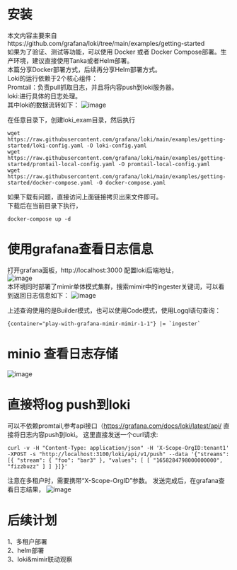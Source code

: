 # 安装

本文内容主要来自https://github.com/grafana/loki/tree/main/examples/getting-started  
如果为了验证、测试等功能，可以使用 Docker 或者 Docker Compose部署。生产环境，建议直接使用Tanka或者Helm部署。  
本篇分享Docker部署方式，后续再分享Helm部署方式。  
Loki的运行依赖于2个核心组件：  
Promtail：负责pull抓取日志，并且将内容push到loki服务器。  
loki:进行具体的日志处理。  
其中loki的数据流转如下：
![image](https://user-images.githubusercontent.com/41465048/179923958-e8f0fa25-a780-4a3e-bda6-1f2ddd0cd2d5.png)  

在任意目录下，创建loki_exam目录，然后执行  
```
wget https://raw.githubusercontent.com/grafana/loki/main/examples/getting-started/loki-config.yaml -O loki-config.yaml
wget https://raw.githubusercontent.com/grafana/loki/main/examples/getting-started/promtail-local-config.yaml -O promtail-local-config.yaml
wget https://raw.githubusercontent.com/grafana/loki/main/examples/getting-started/docker-compose.yaml -O docker-compose.yaml
```
如果下载有问题，直接访问上面链接拷贝出来文件即可。  
下载后在当前目录下执行，
```
docker-compose up -d
```
# 使用grafana查看日志信息  
打开grafana面板，http://localhost:3000 配置loki后端地址，  
![image](https://user-images.githubusercontent.com/41465048/179924716-6d31b4d1-42da-4537-8ca8-beddf903d2ef.png)  
本环境同时部署了mimir单体模式集群，搜索mimir中的ingester关键词，可以看到返回日志信息如下：
![image](https://user-images.githubusercontent.com/41465048/179924845-b2defd82-567a-4028-95e3-5dda327667ca.png)

上述查询使用的是Builder模式，也可以使用Code模式，使用Logql语句查询：
```
{container="play-with-grafana-mimir-mimir-1-1"} |= `ingester`
```
# minio 查看日志存储
![image](https://user-images.githubusercontent.com/41465048/179925538-bc494321-d013-402f-9997-5e4164ba8493.png)

# 直接将log push到loki
可以不依赖promtail,参考api接口（https://grafana.com/docs/loki/latest/api/ 直接将日志内容push到loki。
这里直接发送一个curl请求:  
```
curl -v -H "Content-Type: application/json" -H 'X-Scope-OrgID:tenant1' -XPOST -s "http://localhost:3100/loki/api/v1/push" --data '{"streams": [{ "stream": { "foo": "bar3" }, "values": [ [ "1658284798000000000", "fizzbuzz" ] ] }]}'
```
注意在多租户时，需要携带“X-Scope-OrgID”参数。
发送完成后，在grafana查看日志结果，
![image](https://user-images.githubusercontent.com/41465048/179925777-c8b5ccc5-67ce-4578-ae66-d0f4b621c641.png)

# 后续计划
1、多租户部署  
2、helm部署  
3、loki&mimir联动观察  